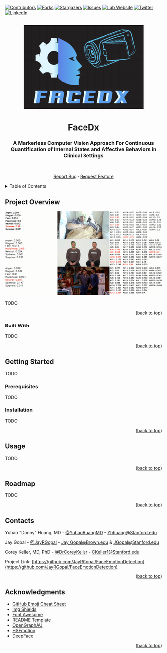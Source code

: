 <a id="readme-top"></a>



[![Contributors][contributors-shield]][contributors-url]
[![Forks][forks-shield]][forks-url]
[![Stargazers][stars-shield]][stars-url]
[![Issues][issues-shield]][issues-url]
[![Lab Website][lab-website-shield]][lab-website-url]
[![Twitter][twitter-shield]][twitter-url]
[![LinkedIn][linkedin-shield]][linkedin-url]


<!-- PROJECT LOGO -->
<br />
<div align="center">
  <a href="https://github.com/JayRGopal/FaceEmotionDetection">
    <img src="readme_assets/FaceDx_Logo.png" alt="Logo" width="385" height="270">
  </a>

  <h1 align="center">FaceDx</h1>

  <p align="center">
    <h3>A Markerless Computer Vision Approach For Continuous Quantification of Internal States and Affective Behaviors in Clinical Settings</h3>
    <br />
    <br />
    <a href="https://github.com/JayRGopal/FaceEmotionDetection/issues/new?labels=bug&template=bug-report---.md">Report Bug</a>
    ·
    <a href="https://github.com/JayRGopal/FaceEmotionDetection/issues/new?labels=enhancement&template=feature-request---.md">Request Feature</a>
  </p>
</div>



<!-- TABLE OF CONTENTS -->
<details>
  <summary>Table of Contents</summary>
  <ol>
    <li>
      <a href="#project-overview">Project Overview</a>
      <ul>
        <li><a href="#built-with">Built With</a></li>
      </ul>
    </li>
    <li>
      <a href="#getting-started">Getting Started</a>
      <ul>
        <li><a href="#prerequisites">Prerequisites</a></li>
        <li><a href="#installation">Installation</a></li>
      </ul>
    </li>
    <li><a href="#usage">Usage</a></li>
    <li><a href="#roadmap">Roadmap</a></li>
    <li><a href="#contacts">Contacts</a></li>
    <li><a href="#acknowledgments">Acknowledgments</a></li>
  </ol>
</details>



<!-- PROJECT OVERVIEW -->
## Project Overview

![Product Demo](readme_assets/product_demo.png)

TODO

<p align="right">(<a href="#readme-top">back to top</a>)</p>



### Built With

TODO

<p align="right">(<a href="#readme-top">back to top</a>)</p>



<!-- GETTING STARTED -->
## Getting Started

TODO

### Prerequisites

TODO

### Installation

TODO

<p align="right">(<a href="#readme-top">back to top</a>)</p>



<!-- USAGE EXAMPLES -->
## Usage

TODO

<p align="right">(<a href="#readme-top">back to top</a>)</p>



<!-- ROADMAP -->
## Roadmap

TODO

<p align="right">(<a href="#readme-top">back to top</a>)</p>



<!-- CONTACTS -->
## Contacts

Yuhao "Danny" Huang, MD - [@YuhaoHuangMD](https://twitter.com/YuhaoHuangMD) - Yhhuang@Stanford.edu

Jay Gopal - [@JayRGopal](https://twitter.com/JayRGopal) - Jay_Gopal@Brown.edu & JGopal@Stanford.edu

Corey Keller, MD, PhD - [@DrCoreyKeller](https://twitter.com/DrCoreyKeller) - CKeller1@Stanford.edu


Project Link: [https://github.com/JayRGopal/FaceEmotionDetection](https://github.com/JayRGopal/FaceEmotionDetection)

<p align="right">(<a href="#readme-top">back to top</a>)</p>



<!-- ACKNOWLEDGMENTS -->
## Acknowledgments


* [GitHub Emoji Cheat Sheet](https://www.webpagefx.com/tools/emoji-cheat-sheet)
* [Img Shields](https://shields.io)
* [Font Awesome](https://fontawesome.com)
* [README Template](https://github.com/othneildrew/Best-README-Template)
* [OpenGraphAU](https://github.com/lingjivoo/OpenGraphAU)
* [HSEmotion](https://github.com/av-savchenko/hsemotion)
* [DeepFace](https://github.com/serengil/deepface)

<p align="right">(<a href="#readme-top">back to top</a>)</p>



<!-- MARKDOWN LINKS & IMAGES -->
<!-- https://www.markdownguide.org/basic-syntax/#reference-style-links -->
[contributors-shield]: https://img.shields.io/github/contributors/JayRGopal/FaceEmotionDetection
[contributors-url]: https://github.com/JayRGopal/FaceEmotionDetection/graphs/contributors
[forks-shield]: https://img.shields.io/github/forks/JayRGopal/FaceEmotionDetection
[forks-url]: https://github.com/JayRGopal/FaceEmotionDetection/network/members
[stars-shield]: https://img.shields.io/github/stars/JayRGopal/FaceEmotionDetection
[stars-url]: https://github.com/JayRGopal/FaceEmotionDetection/stargazers
[issues-shield]: https://img.shields.io/github/issues/JayRGopal/FaceEmotionDetection
[issues-url]: https://github.com/JayRGopal/FaceEmotionDetection/issues
[lab-website-shield]: https://img.shields.io/website?url=https%3A%2F%2Fprecisionneuro.stanford.edu%2F
[lab-website-url]: https://precisionneuro.stanford.edu/
[linkedin-shield]: https://img.shields.io/badge/LinkedIn-JayRGopal-blue
[linkedin-url]: https://linkedin.com/in/jay-gopal/
[twitter-shield]: https://img.shields.io/twitter/follow/JayRGopal
[twitter-url]: https://twitter.com/JayRGopal
